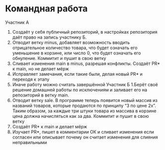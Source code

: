# Командная работа

Участник А

1. Создаёт у себя публичный репозиторий,
в настройках репозитория даёт 
право на запись участнику Б.
2. Отводит ветку minus, добавляет
возможность вводить отрицательное количество товара, что будет означать его уменьшение в корзине, или число 0, что будет означать его обнуление. Коммитит и пушит в свою ветку 
3. Сливает изменения main в minus, разрешая конфликты.
Создаёт PR* к main, но не делает мёрж
4. Исправляет замечания, если такие были, делая новый PR* и переходя к этапу 
5. Иначе работу можно считать завершённой
Участник Б
1.Берёт своё решение домашней работы
по исключениям и заливает его на репозиторий 
в ветку main.
6. Отводит ветку sale. В программе теперь появится новый массив из названий товаров,
которые продаются по принципу “3 по цене 2х”.
Таким образом, за каждые три штуки товара из 
массива в корзине цена должна начисляться как за два.
Коммитит и пушит в свою ветку 
7. Создаёт PR* к main и делает мёрж 
8. Изучает PR*, пишет в комментарии ОК и сливает изменения
если согласен или описывает почему он считает изменения для слияния неправильными
